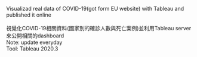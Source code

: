 Visualizad real data of COVID-19(got form EU website) with Tableau and published it online
<br>
<br>視覺化COVID-19相關資料(國家別的確診人數與死亡案例)並利用Tableau server來公開相關的dashboard
<br>Note: update everyday
<br>Tool: Tableau 2020.3
